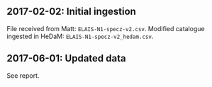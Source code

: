 ## 2017-02-02: Initial ingestion

File received from Matt: `ELAIS-N1-specz-v2.csv`.
Modified catalogue ingested in HeDaM: `ELAIS-N1-specz-v2_hedam.csv`.

## 2017-06-01: Updated data

See report.

